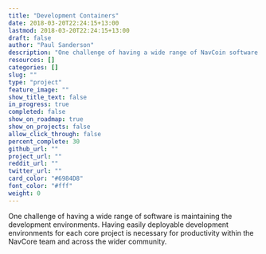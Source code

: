 ```yaml
---
title: "Development Containers"
date: 2018-03-20T22:24:15+13:00
lastmod: 2018-03-20T22:24:15+13:00
draft: false
author: "Paul Sanderson"
description: "One challenge of having a wide range of NavCoin software is maintaining the development environments. Having easily deployable development environments for each NavCoin project is necessary for productivity within the NavCoin development community."
resources: []
categories: []
slug: ""
type: "project"
feature_image: ""
show_title_text: false
in_progress: true
completed: false
show_on_roadmap: true
show_on_projects: false
allow_click_through: false
percent_complete: 30
github_url: ""
project_url: ""
reddit_url: ""
twitter_url: ""
card_color: "#6984D8"
font_color: "#fff"
weight: 0
---
```


One challenge of having a wide range of software is maintaining the development environments. Having easily deployable development environments for each core project is necessary for productivity within the NavCore team and across the wider community.
<!--more-->
